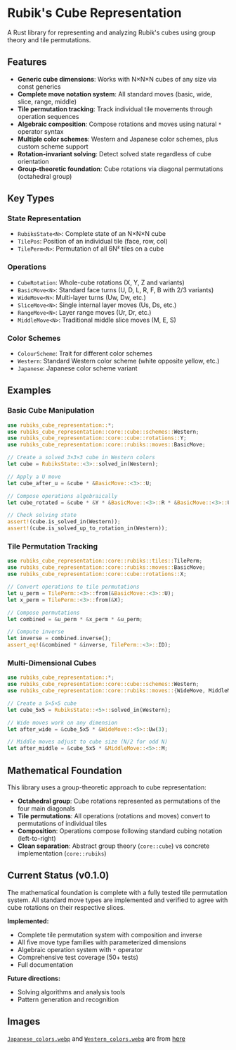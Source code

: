 # Rubik's Cube Representation

A Rust library for representing and analyzing Rubik's cubes using group theory and tile permutations.

## Features

- **Generic cube dimensions**: Works with N×N×N cubes of any size via const generics
- **Complete move notation system**: All standard moves (basic, wide, slice, range, middle)
- **Tile permutation tracking**: Track individual tile movements through operation sequences
- **Algebraic composition**: Compose rotations and moves using natural `*` operator syntax
- **Multiple color schemes**: Western and Japanese color schemes, plus custom scheme support
- **Rotation-invariant solving**: Detect solved state regardless of cube orientation
- **Group-theoretic foundation**: Cube rotations via diagonal permutations (octahedral group)

## Key Types

### State Representation
- `RubiksState<N>`: Complete state of an N×N×N cube
- `TilePos`: Position of an individual tile (face, row, col)
- `TilePerm<N>`: Permutation of all 6N² tiles on a cube

### Operations
- `CubeRotation`: Whole-cube rotations (X, Y, Z and variants)
- `BasicMove<N>`: Standard face turns (U, D, L, R, F, B with 2/3 variants)
- `WideMove<N>`: Multi-layer turns (Uw, Dw, etc.)
- `SliceMove<N>`: Single internal layer moves (Us, Ds, etc.)
- `RangeMove<N>`: Layer range moves (Ur, Dr, etc.)
- `MiddleMove<N>`: Traditional middle slice moves (M, E, S)

### Color Schemes
- `ColourScheme`: Trait for different color schemes
- `Western`: Standard Western color scheme (white opposite yellow, etc.)
- `Japanese`: Japanese color scheme variant

## Examples

### Basic Cube Manipulation

```rust
use rubiks_cube_representation::*;
use rubiks_cube_representation::core::cube::schemes::Western;
use rubiks_cube_representation::core::cube::rotations::Y;
use rubiks_cube_representation::core::rubiks::moves::BasicMove;

// Create a solved 3×3×3 cube in Western colors
let cube = RubiksState::<3>::solved_in(Western);

// Apply a U move
let cube_after_u = &cube * &BasicMove::<3>::U;

// Compose operations algebraically
let cube_rotated = &cube * &Y * &BasicMove::<3>::R * &BasicMove::<3>::U;

// Check solving state
assert!(cube.is_solved_in(Western));
assert!(cube.is_solved_up_to_rotation_in(Western));
```

### Tile Permutation Tracking

```rust
use rubiks_cube_representation::core::rubiks::tiles::TilePerm;
use rubiks_cube_representation::core::rubiks::moves::BasicMove;
use rubiks_cube_representation::core::cube::rotations::X;

// Convert operations to tile permutations
let u_perm = TilePerm::<3>::from(&BasicMove::<3>::U);
let x_perm = TilePerm::<3>::from(&X);

// Compose permutations
let combined = &u_perm * &x_perm * &u_perm;

// Compute inverse
let inverse = combined.inverse();
assert_eq!(&combined * &inverse, TilePerm::<3>::ID);
```

### Multi-Dimensional Cubes

```rust
use rubiks_cube_representation::*;
use rubiks_cube_representation::core::cube::schemes::Western;
use rubiks_cube_representation::core::rubiks::moves::{WideMove, MiddleMove};

// Create a 5×5×5 cube
let cube_5x5 = RubiksState::<5>::solved_in(Western);

// Wide moves work on any dimension
let after_wide = &cube_5x5 * &WideMove::<5>::Uw(3);

// Middle moves adjust to cube size (N/2 for odd N)
let after_middle = &cube_5x5 * &MiddleMove::<5>::M;
```

## Mathematical Foundation

This library uses a group-theoretic approach to cube representation:

- **Octahedral group**: Cube rotations represented as permutations of the four main diagonals
- **Tile permutations**: All operations (rotations and moves) convert to permutations of individual tiles
- **Composition**: Operations compose following standard cubing notation (left-to-right)
- **Clean separation**: Abstract group theory (`core::cube`) vs concrete implementation (`core::rubiks`)

## Current Status (v0.1.0)

The mathematical foundation is complete with a fully tested tile permutation system. All standard move types are implemented and verified to agree with cube rotations on their respective slices.

**Implemented:**
- Complete tile permutation system with composition and inverse
- All five move type families with parameterized dimensions
- Algebraic operation system with `*` operator
- Comprehensive test coverage (50+ tests)
- Full documentation

**Future directions:**
- Solving algorithms and analysis tools
- Pattern generation and recognition

## Images

[`Japanese_colors.webp`](Japanese_colors.webp) and [`Western_colors.webp`](Western_colors.webp) are from [here](https://rubiks.fandom.com/wiki/Western_Color_Scheme)